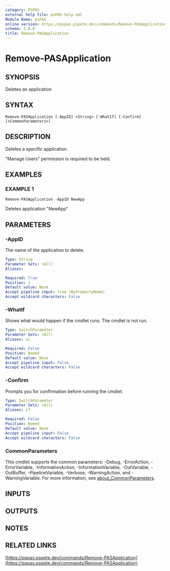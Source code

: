 ```yaml
---
category: PSPAS
external help file: psPAS-help.xml
Module Name: psPAS
online version: https://pspas.pspete.dev/commands/Remove-PASApplication
schema: 2.0.0
title: Remove-PASApplication
---
```


# Remove-PASApplication

## SYNOPSIS
Deletes an application

## SYNTAX

```
Remove-PASApplication [-AppID] <String> [-WhatIf] [-Confirm] [<CommonParameters>]
```

## DESCRIPTION
Deletes a specific application.

"Manage Users" permission is required to be held.

## EXAMPLES

### EXAMPLE 1
```
Remove-PASApplication -AppID NewApp
```

Deletes application "NewApp"

## PARAMETERS

### -AppID
The name of the application to delete.

```yaml
Type: String
Parameter Sets: (All)
Aliases:

Required: True
Position: 1
Default value: None
Accept pipeline input: True (ByPropertyName)
Accept wildcard characters: False
```

### -WhatIf
Shows what would happen if the cmdlet runs.
The cmdlet is not run.

```yaml
Type: SwitchParameter
Parameter Sets: (All)
Aliases: wi

Required: False
Position: Named
Default value: None
Accept pipeline input: False
Accept wildcard characters: False
```

### -Confirm
Prompts you for confirmation before running the cmdlet.

```yaml
Type: SwitchParameter
Parameter Sets: (All)
Aliases: cf

Required: False
Position: Named
Default value: None
Accept pipeline input: False
Accept wildcard characters: False
```

### CommonParameters
This cmdlet supports the common parameters: -Debug, -ErrorAction, -ErrorVariable, -InformationAction, -InformationVariable, -OutVariable, -OutBuffer, -PipelineVariable, -Verbose, -WarningAction, and -WarningVariable. For more information, see [about_CommonParameters](http://go.microsoft.com/fwlink/?LinkID=113216).

## INPUTS

## OUTPUTS

## NOTES

## RELATED LINKS

[https://pspas.pspete.dev/commands/Remove-PASApplication](https://pspas.pspete.dev/commands/Remove-PASApplication)


